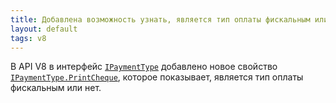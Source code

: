 ```yaml
---
title: Добавлена возможность узнать, является тип оплаты фискальным или нет
layout: default
tags: v8
---
```


В API V8 в интерфейс [`IPaymentType`](https://iiko.github.io/front.api.sdk/v8/html/T_Resto_Front_Api_Data_Payments_IPaymentType.htm) добавлено новое свойство [`IPaymentType.PrintCheque`](https://iiko.github.io/front.api.sdk/v8/html/P_Resto_Front_Api_Data_Payments_IPaymentType_PrintCheque.htm), которое показывает, является тип оплаты фискальным или нет.